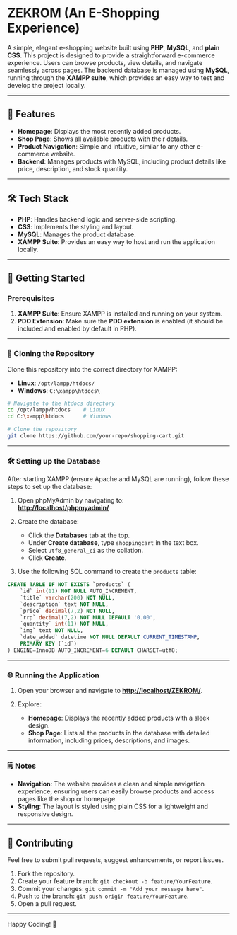 # ZEKROM (An E-Shopping Experience)

A simple, elegant e-shopping website built using **PHP**, **MySQL**, and **plain CSS**. This project is designed to provide a straightforward e-commerce experience. Users can browse products, view details, and navigate seamlessly across pages. The backend database is managed using **MySQL**, running through the **XAMPP suite**, which provides an easy way to test and develop the project locally.

---

## 📖 Features
- **Homepage**: Displays the most recently added products.
- **Shop Page**: Shows all available products with their details.
- **Product Navigation**: Simple and intuitive, similar to any other e-commerce website.
- **Backend**: Manages products with MySQL, including product details like price, description, and stock quantity.

---

## 🛠️ Tech Stack
- **PHP**: Handles backend logic and server-side scripting.
- **CSS**: Implements the styling and layout.
- **MySQL**: Manages the product database.
- **XAMPP Suite**: Provides an easy way to host and run the application locally.

---

## 🚀 Getting Started

### Prerequisites
1. **XAMPP Suite**: Ensure XAMPP is installed and running on your system.
2. **PDO Extension**: Make sure the **PDO extension** is enabled (it should be included and enabled by default in PHP).

---

### 📂 Cloning the Repository
Clone this repository into the correct directory for XAMPP:
- **Linux**: `/opt/lampp/htdocs/`
- **Windows**: `C:\xampp\htdocs\`

```bash
# Navigate to the htdocs directory
cd /opt/lampp/htdocs    # Linux
cd C:\xampp\htdocs      # Windows

# Clone the repository
git clone https://github.com/your-repo/shopping-cart.git
```

---

### 🛠️ Setting up the Database
After starting XAMPP (ensure Apache and MySQL are running), follow these steps to set up the database:

1. Open phpMyAdmin by navigating to:  
   **[http://localhost/phpmyadmin/](http://localhost/phpmyadmin/)**

2. Create the database:
   - Click the **Databases** tab at the top.
   - Under **Create database**, type `shoppingcart` in the text box.
   - Select `utf8_general_ci` as the collation.
   - Click **Create**.

3. Use the following SQL command to create the `products` table:

```sql
CREATE TABLE IF NOT EXISTS `products` (
    `id` int(11) NOT NULL AUTO_INCREMENT,
    `title` varchar(200) NOT NULL,
    `description` text NOT NULL,
    `price` decimal(7,2) NOT NULL,
    `rrp` decimal(7,2) NOT NULL DEFAULT '0.00',
    `quantity` int(11) NOT NULL,
    `img` text NOT NULL,
    `date_added` datetime NOT NULL DEFAULT CURRENT_TIMESTAMP,
    PRIMARY KEY (`id`)
) ENGINE=InnoDB AUTO_INCREMENT=6 DEFAULT CHARSET=utf8;
```

---

### 🌐 Running the Application
1. Open your browser and navigate to **[http://localhost/ZEKROM/](http://localhost/ZEKROM/)**.

2. Explore:
   - **Homepage**: Displays the recently added products with a sleek design.
   - **Shop Page**: Lists all the products in the database with detailed information, including prices, descriptions, and images.

---

### 🗒️ Notes
- **Navigation**: The website provides a clean and simple navigation experience, ensuring users can easily browse products and access pages like the shop or homepage.
- **Styling**: The layout is styled using plain CSS for a lightweight and responsive design.

---

## 🤝 Contributing
Feel free to submit pull requests, suggest enhancements, or report issues.

1. Fork the repository.
2. Create your feature branch: `git checkout -b feature/YourFeature`.
3. Commit your changes: `git commit -m "Add your message here"`.
4. Push to the branch: `git push origin feature/YourFeature`.
5. Open a pull request.

---

Happy Coding! 🚀
